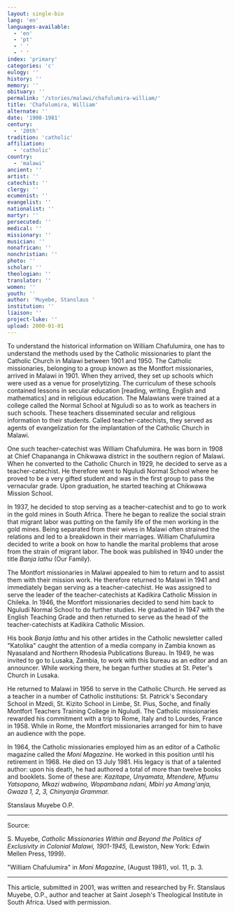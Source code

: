 ```yaml
---
layout: single-bio
lang: 'en'
languages-available:
  - 'en'
  - 'pt'
  - ' '
  - ' '
index: 'primary'
categories: 'c'
eulogy: ''
history: ''
memory: ''
obituary: ''
permalink: '/stories/malawi/chafulumira-william/'
title: 'Chafulumira, William'
alternate: ''
date: '1908-1981'
century:
  - '20th'
tradition: 'catholic'
affiliation:
  - 'catholic'
country:
  - 'malawi'
ancient: ''
artist: ''
catechist: ''
clergy: ''
ecumenist: ''
evangelist: ''
nationalist: ''
martyr: ''
persecuted: ''
medical: ''
missionary: ''
musician: ''
nonafrican: ''
nonchristian: ''
photo: ''
scholar: ''
theologian: ''
translator: ''
women: ''
youth: ''
author: 'Muyebe, Stanslaus '
institution: ''
liaison: ''
project-luke: ''
upload: 2000-01-01
---
```



To understand the historical information on William Chafulumira, one has to understand the methods used by the Catholic missionaries to plant the Catholic Church in Malawi between 1901 and 1950. The Catholic missionaries, belonging to a group known as the Montfort missionaries, arrived in Malawi in 1901.  When they arrived, they set up schools which were used as a venue for proselytizing. The curriculum of these schools contained lessons in secular education [reading, writing, English and mathematics] and in religious education. The Malawians were trained at a college called the  Normal School at Nguludi so as to work as teachers in such schools. These teachers disseminated secular and religious information to their students. Called teacher-catechists, they served as agents of evangelization for the implantation of the Catholic Church in Malawi.

One such teacher-catechist was William Chafulumira. He was born in 1908 at Chief Chapananga in Chikwawa district in the southern region of Malawi. When he converted to the Catholic Church in 1929, he decided to serve as a teacher-catechist. He therefore went to Nguludi Normal School where he proved to be a very gifted student and was in the first group to pass the vernacular grade. Upon graduation, he started teaching at Chikwawa Mission School.

In 1937, he decided to stop serving as a teacher-catechist and to go to work in the gold mines in South Africa. There he began to realize the social strain that migrant labor was putting on the family life of the men working in the gold mines. Being separated from their wives in Malawi often strained the relations and led to a breakdown in their marriages.  William Chafulumira decided to write a book on how to handle the marital problems that arose from the strain of migrant labor. The book was published in 1940 under the title *Banja lathu* (Our Family).

The Montfort missionaries in Malawi appealed to him to return and to assist them with their mission work. He therefore returned to Malawi in 1941 and immediately began serving as a teacher-catechist. He was assigned to serve the leader of the teacher-catechists at Kadikira Catholic Mission in Chileka. In 1946, the Montfort missionaries decided to send him back to Nguludi Normal School to do further studies. He graduated in 1947 with the English Teaching Grade and then returned to serve as the head of the teacher-catechists at Kadikira Catholic Mission.

His book *Banja lathu* and his other artides in the Catholic newsletter called "Katolika" caught the attention of a media company in Zambia known as Nyasaland and Northern Rhodesia Publications Bureau. In 1949, he was invited to go to Lusaka, Zambia, to work with this bureau as an editor and an announcer. While working there, he began further studies at St. Peter's Church in Lusaka.

He returned to Malawi in 1956 to serve in the Catholic Church. He served as a teacher in a number of Catholic institutions: St. Patrick's Secondary School in Mzedi, St. Kizito School in Limbe, St. Pius, Soche, and finally Montfort Teachers Training College in Nguludi. The Catholic missionaries rewarded his commitment with a trip to Rome, Italy and to Lourdes, France in 1958. While in Rome, the Montfort missionaries arranged for him to have an audience with the pope.

In 1964, the Catholic missionaries employed him as an editor of a Catholic magazine called the *Moni Magazine*. He worked in this position until his retirement in 1968. He died on 13 July 1981. His legacy is that of a talented author: upon his death, he had authored a total of more than twelve books and booklets. Some of these are: *Kazitape, Unyamata, Mtendere, Mfumu Yatsopano, Mkazi wabwino, Wopambana ndani, Mbiri ya Amang'anja, Gwaza 1, 2, 3, Chinyanja Grammar.*

Stanslaus Muyebe O.P.

---

Source:

S. Muyebe, *Catholic Missionaries Within and Beyond the Politics of Exclusivity in Colonial Malawi, 1901-1945,* (Lewiston, New York: Edwin Mellen Press, 1999).

"William Chafulumira" in *Moni Magazine*, (August 1981), vol. 11, p. 3.

---

This article, submitted in 2001, was written and researched by Fr. Stanslaus Muyebe, O.P., author and teacher at Saint Joseph's Theological Institute in South Africa. Used with permission.